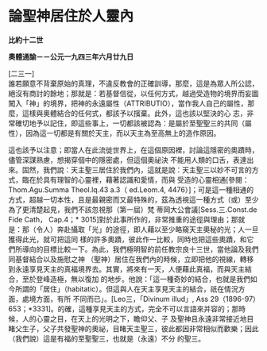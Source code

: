 # 論聖神居住於人靈內


**比約十二世**

**奧體通諭－－公元一九四三年六月廿九日**





[二三一]  
誰若願意不背棄原始的真理，不違反教會的正確訓導，那麼，這是為眾人所公認，絕沒有商討的餘地；那就是：若基督信從，以任何方式，越過受造物的境界而妄圖
闖入「神」的境界，把神的永遠屬性（ATTRIBUTIO），當作我人自己的屬性，那麼，這樣與奧體結合的任何式，都該予以擯棄。此外，這也該以堅決的心
志，非常確切地予以記住，即這些事上，一切都該被認為：是屬於至聖聖三的共同（屬性），因為這一切都是有關於天主，而以天主為至高無上的造作原因。

這也該予以注意；即當人在此流徙世界上，在這個原因裡，討論這隱密的奧蹟時，儘管深謀熟慮，想揭穿個中的隱密處，但這個奧祕決
不能用人類的口舌，表達出來。固然，我們說：天主聖三居住於我們內，這就是說：天主聖三以妙不可言的方式，臨在於具有理智的心靈裡，藉著認識和愛情，而與
受造的心靈相通[參閱：Thom.Agu.Summa Theol.lq.43 a.3（ ed.Leom.4, 
4476）]；可是這一種相通的方式，超越一切本性，且是最親密而又最特殊的，茲為透視這一種方式（或）至少為了更清楚起見，我們不該忽視那（第一屆）梵
蒂岡大公會議[Sess.三.Const.de Fide Cath， Cap.4；* 
3015]對於此事所作的，非常推重的途徑與理由；那就是：那（令人）奔赴攝取「光」的途徑，即人藉以至少略窺天主奧秘的光；人一旦獲得此光，就可把這同
樣的許多奧蹟，彼此作一比較，同時也把這些奧蹟，和它們所導向的目標比較一下。為此，我們極明智的前任教宗良十三世，當他論及我們同基督結合以及施慰之神
（聖神）居住在我們內的時候，立即把他的視線，轉移到永遠享見天主的真福境界去。其實，將來有一天，人便藉此真福，而與天主結合，至於登峰造極，無以復加
的地步。他說：「這一種奇妙的結合，也就是我們如今所謂的「居住」（habitatic）。但這與人在天主享見天主的結合，祇在情況方面，處境方面，有所
不同而已」。[Leo三，「Divinum illud」, Ass 
29（1896-97）653；*3331]。的確，這種享見天主的方式，完全不可以言語來并容的；那時候，人的心靈之目，在天上的光明之下，瞻仰父、子
及聖神且永遠非常接近地目睹父生子，父子共發聖神的奧祕，目睹天主聖三，彼此都因非常相似而歡樂；因此（我們說）這是有福的至聖聖三，也就是（永遠）不分
的聖三。

